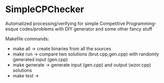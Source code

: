 # SimpleCPChecker
Automatized processing/verifying for simple Competitive Programming-esque
codes/problems with DIY generator and some other fancy stuff

Makefile commands:
- make all -> create binaries from all the sources
- make run -> compare two solutions (brut.cpp,gen.cpp) 
with randomly generated input (gen.cpp)
- make generate -> generate input (gen.cpp) and output (wzor.cpp) solutions 
- make test -> 
